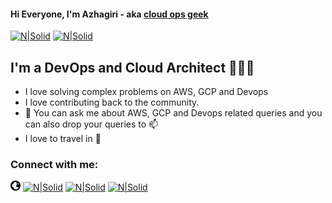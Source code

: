 #### Hi Everyone, I'm Azhagiri - aka [cloud ops geek](https://cloudopsgeek.in)
[![N|Solid](https://img.shields.io/website?down_color=red&down_message=offline&label=CloudOpsGeek.in&style=for-the-badge&up_color=green&up_message=up&url=https%3A%2F%2Fcloudopsgeek.in)](https://cloudopsgeek.in) [![N|Solid](https://img.shields.io/twitter/follow/cloudopsgeek?color=yellowgreen&label=follow%20me%20on%20twitter&style=for-the-badge)](https://twitter.com/cloudopsgeek)
## I'm a DevOps and Cloud Architect 👨🏻‍💻
* I love solving complex problems on AWS, GCP and Devops
* I love contributing back to the community.
* :speech_balloon: You can ask me about AWS, GCP and Devops related queries and you can also drop your queries to :mailbox:
* I love to travel in  :mountain_railway:


### Connect with me:
[![N|Solid](https://raw.githubusercontent.com/iconic/open-iconic/master/svg/globe.svg)](https://cloudopsgeek.in) [![N|Solid](https://cdn.jsdelivr.net/npm/simple-icons@v3/icons/twitter.svg)](https://twitter.com/cloudopsgeek) [![N|Solid](https://camo.githubusercontent.com/b65faae8871ebbdb99790f2644ea7f3c89800b0c/68747470733a2f2f63646e2e6a7364656c6976722e6e65742f6e706d2f73696d706c652d69636f6e734076332f69636f6e732f6c696e6b6564696e2e737667)](https://www.linkedin.com/in/azhagiri/) [![N|Solid](https://camo.githubusercontent.com/e26c54b6c9c79fc96ef8e00d5cff3920853a6ada/68747470733a2f2f63646e2e6a7364656c6976722e6e65742f6e706d2f73696d706c652d69636f6e734076332f69636f6e732f6d656469756d2e737667)](https://medium.com/@cloudopsgeek)
